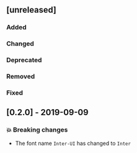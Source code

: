 ## [unreleased]

### Added

### Changed

### Deprecated

### Removed

### Fixed

## [0.2.0] - 2019-09-09

### :boom: Breaking changes

- The font name `Inter-UI` has changed to `Inter`
